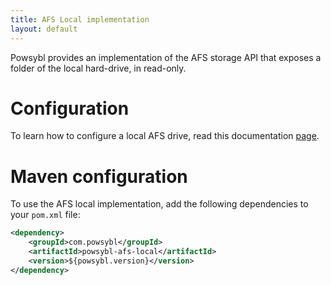 ```yaml
---
title: AFS Local implementation
layout: default
---
```


Powsybl provides an implementation of the AFS storage API that exposes a folder of the local hard-drive, in read-only.

# Configuration
To learn how to configure a local AFS drive, read this documentation [page](../../pages/documentation/user/configuration/local-app-file-system.md).

# Maven configuration
To use the AFS local implementation, add the following dependencies to your `pom.xml` file:
```xml
<dependency>
    <groupId>com.powsybl</groupId>
    <artifactId>powsybl-afs-local</artifactId>
    <version>${powsybl.version}</version>
</dependency>
```
